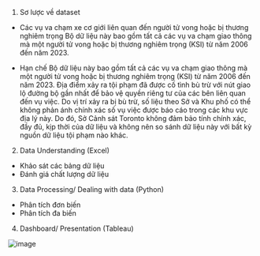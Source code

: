 1. Sơ lược về dataset
+ Các vụ va chạm xe cơ giới liên quan đến người tử vong hoặc bị thương nghiêm trọng
Bộ dữ liệu này bao gồm tất cả các vụ va chạm giao thông mà một người tử vong hoặc bị thương nghiêm trọng (KSI) từ năm 2006 đến năm 2023.

+ Hạn chế
Bộ dữ liệu này bao gồm tất cả các vụ va chạm giao thông mà một người tử vong hoặc bị thương nghiêm trọng (KSI) từ năm 2006 đến năm 2023. Địa điểm xảy ra tội phạm đã được cố tình bù trừ với nút giao lộ đường bộ gần nhất để bảo vệ quyền riêng tư của các bên liên quan đến vụ việc. Do vị trí xảy ra bị bù trừ, số liệu theo Sở và Khu phố có thể không phản ánh chính xác số vụ việc được báo cáo trong các khu vực địa lý này. Do đó, Sở Cảnh sát Toronto không đảm bảo tính chính xác, đầy đủ, kịp thời của dữ liệu và không nên so sánh dữ liệu này với bất kỳ nguồn dữ liệu tội phạm nào khác.

2. Data Understanding (Excel)
+ Khảo sát các bảng dữ liệu
+ Đánh giá chất lượng dữ liệu

3. Data Processing/ Dealing with data (Python)
+ Phân tích đơn biến
+ Phân tích đa biến

4. Dashboard/ Presentation (Tableau)

![image](https://github.com/user-attachments/assets/bb8897f0-2afb-42db-9948-9a0331a346d4)
